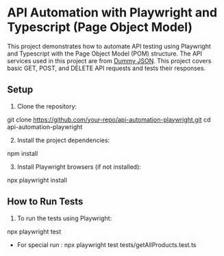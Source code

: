 # API Automation with Playwright and Typescript (Page Object Model)

This project demonstrates how to automate API testing using Playwright and Typescript with the Page Object Model (POM) structure. The API services used in this project are from [Dummy JSON](https://dummyjson.com/docs). This project covers basic GET, POST, and DELETE API requests and tests their responses.

## Setup

1. Clone the repository:

git clone https://github.com/your-repo/api-automation-playwright.git
cd api-automation-playwright

2. Install the project dependencies:

npm install

3. Install Playwright browsers (if not installed):

npx playwright install

## How to Run Tests

1. To run the tests using Playwright:

npx playwright test

- For special run :  npx playwright test tests/getAllProducts.test.ts